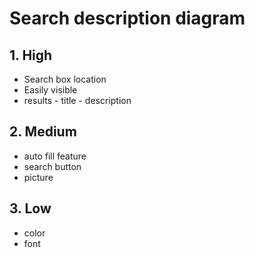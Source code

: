 # Search description diagram

## 1. High

- Search box location
- Easily visible
- results - title - description 

## 2. Medium

- auto fill feature
- search button
- picture

## 3. Low

- color
- font
